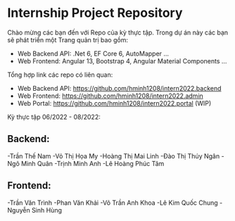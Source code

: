 # Internship Project Repository

Chào mừng các bạn đến với Repo của kỳ thực tập. Trong dự án này các bạn sẽ phát triển một Trang quản trị bao gồm: 
- Web Backend API: .Net 6, EF Core 6, AutoMapper ...
- Web Frontend: Angular 13, Bootstrap 4, Angular Material Components ...

Tổng hợp link các repo có liên quan:
- Web Backend API: https://github.com/hminh1208/intern2022.backend
- Web Frontend: https://github.com/hminh1208/intern2022.admin
- Web Portal: https://github.com/hminh1208/intern2022.portal (WIP)

Kỳ thực tập 06/2022 - 08/2022:
## Backend:
-Trần Thế Nam
-Vỏ Thị Họa My
-Hoàng Thị Mai Linh
-Đào Thị Thúy Ngân 
-Ngô Minh Quân
-Trịnh Minh Anh
-Lê Hoàng Phúc Tâm

## Frontend:
-Trần Văn Trình
-Phan Văn Khải
-Võ Trần Anh Khoa
-Lê Kim Quốc Chung
-Nguyễn Sinh Hùng
